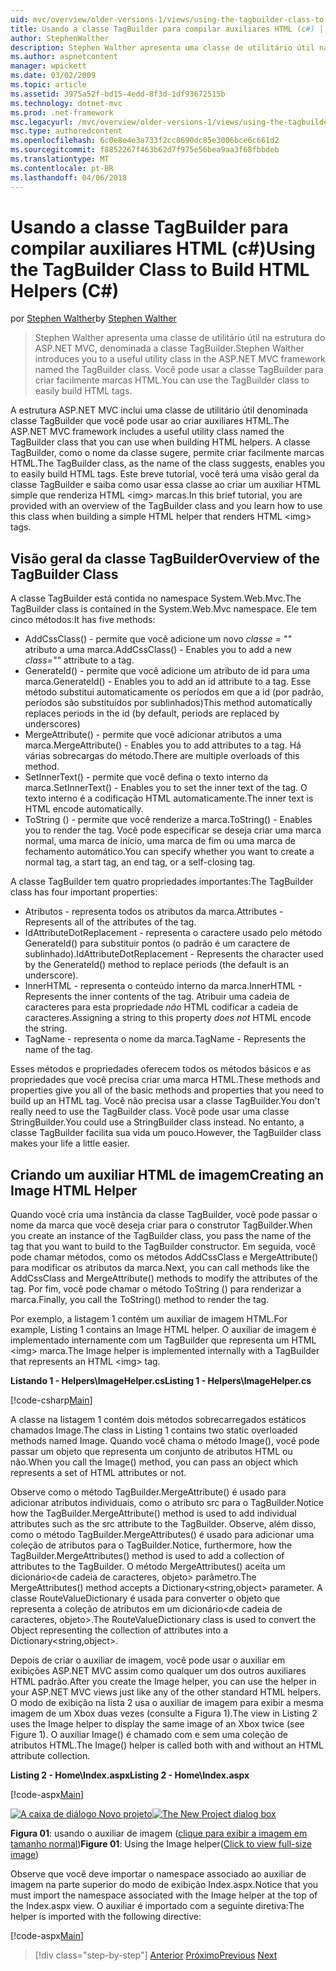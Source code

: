 ```yaml
---
uid: mvc/overview/older-versions-1/views/using-the-tagbuilder-class-to-build-html-helpers-cs
title: Usando a classe TagBuilder para compilar auxiliares HTML (c#) | Microsoft Docs
author: StephenWalther
description: Stephen Walther apresenta uma classe de utilitário útil na estrutura do ASP.NET MVC, denominada a classe TagBuilder. Você pode usar a classe TagBuilder facilmente...
ms.author: aspnetcontent
manager: wpickett
ms.date: 03/02/2009
ms.topic: article
ms.assetid: 3975a52f-bd15-4edd-8f3d-1df93672515b
ms.technology: dotnet-mvc
ms.prod: .net-framework
msc.legacyurl: /mvc/overview/older-versions-1/views/using-the-tagbuilder-class-to-build-html-helpers-cs
msc.type: authoredcontent
ms.openlocfilehash: 6c0e8e4e3a733f2cc8690dc85e3006bce6c661d2
ms.sourcegitcommit: f8852267f463b62d7f975e56bea9aa3f68fbbdeb
ms.translationtype: MT
ms.contentlocale: pt-BR
ms.lasthandoff: 04/06/2018
---
```

<a name="using-the-tagbuilder-class-to-build-html-helpers-c"></a><span data-ttu-id="8bc9e-104">Usando a classe TagBuilder para compilar auxiliares HTML (c#)</span><span class="sxs-lookup"><span data-stu-id="8bc9e-104">Using the TagBuilder Class to Build HTML Helpers (C#)</span></span>
====================
<span data-ttu-id="8bc9e-105">por [Stephen Walther](https://github.com/StephenWalther)</span><span class="sxs-lookup"><span data-stu-id="8bc9e-105">by [Stephen Walther](https://github.com/StephenWalther)</span></span>

> <span data-ttu-id="8bc9e-106">Stephen Walther apresenta uma classe de utilitário útil na estrutura do ASP.NET MVC, denominada a classe TagBuilder.</span><span class="sxs-lookup"><span data-stu-id="8bc9e-106">Stephen Walther introduces you to a useful utility class in the ASP.NET MVC framework named the TagBuilder class.</span></span> <span data-ttu-id="8bc9e-107">Você pode usar a classe TagBuilder para criar facilmente marcas HTML.</span><span class="sxs-lookup"><span data-stu-id="8bc9e-107">You can use the TagBuilder class to easily build HTML tags.</span></span>


<span data-ttu-id="8bc9e-108">A estrutura ASP.NET MVC inclui uma classe de utilitário útil denominada classe TagBuilder que você pode usar ao criar auxiliares HTML.</span><span class="sxs-lookup"><span data-stu-id="8bc9e-108">The ASP.NET MVC framework includes a useful utility class named the TagBuilder class that you can use when building HTML helpers.</span></span> <span data-ttu-id="8bc9e-109">A classe TagBuilder, como o nome da classe sugere, permite criar facilmente marcas HTML.</span><span class="sxs-lookup"><span data-stu-id="8bc9e-109">The TagBuilder class, as the name of the class suggests, enables you to easily build HTML tags.</span></span> <span data-ttu-id="8bc9e-110">Este breve tutorial, você terá uma visão geral da classe TagBuilder e saiba como usar essa classe ao criar um auxiliar HTML simple que renderiza HTML &lt;img&gt; marcas.</span><span class="sxs-lookup"><span data-stu-id="8bc9e-110">In this brief tutorial, you are provided with an overview of the TagBuilder class and you learn how to use this class when building a simple HTML helper that renders HTML &lt;img&gt; tags.</span></span>

## <a name="overview-of-the-tagbuilder-class"></a><span data-ttu-id="8bc9e-111">Visão geral da classe TagBuilder</span><span class="sxs-lookup"><span data-stu-id="8bc9e-111">Overview of the TagBuilder Class</span></span>

<span data-ttu-id="8bc9e-112">A classe TagBuilder está contida no namespace System.Web.Mvc.</span><span class="sxs-lookup"><span data-stu-id="8bc9e-112">The TagBuilder class is contained in the System.Web.Mvc namespace.</span></span> <span data-ttu-id="8bc9e-113">Ele tem cinco métodos:</span><span class="sxs-lookup"><span data-stu-id="8bc9e-113">It has five methods:</span></span>

- <span data-ttu-id="8bc9e-114">AddCssClass() - permite que você adicione um novo *classe = ""* atributo a uma marca.</span><span class="sxs-lookup"><span data-stu-id="8bc9e-114">AddCssClass() - Enables you to add a new *class=""* attribute to a tag.</span></span>
- <span data-ttu-id="8bc9e-115">GenerateId() - permite que você adicione um atributo de id para uma marca.</span><span class="sxs-lookup"><span data-stu-id="8bc9e-115">GenerateId() - Enables you to add an id attribute to a tag.</span></span> <span data-ttu-id="8bc9e-116">Esse método substitui automaticamente os períodos em que a id (por padrão, períodos são substituídos por sublinhados)</span><span class="sxs-lookup"><span data-stu-id="8bc9e-116">This method automatically replaces periods in the id (by default, periods are replaced by underscores)</span></span>
- <span data-ttu-id="8bc9e-117">MergeAttribute() - permite que você adicionar atributos a uma marca.</span><span class="sxs-lookup"><span data-stu-id="8bc9e-117">MergeAttribute() - Enables you to add attributes to a tag.</span></span> <span data-ttu-id="8bc9e-118">Há várias sobrecargas do método.</span><span class="sxs-lookup"><span data-stu-id="8bc9e-118">There are multiple overloads of this method.</span></span>
- <span data-ttu-id="8bc9e-119">SetInnerText() - permite que você defina o texto interno da marca.</span><span class="sxs-lookup"><span data-stu-id="8bc9e-119">SetInnerText() - Enables you to set the inner text of the tag.</span></span> <span data-ttu-id="8bc9e-120">O texto interno é a codificação HTML automaticamente.</span><span class="sxs-lookup"><span data-stu-id="8bc9e-120">The inner text is HTML encode automatically.</span></span>
- <span data-ttu-id="8bc9e-121">ToString () - permite que você renderize a marca.</span><span class="sxs-lookup"><span data-stu-id="8bc9e-121">ToString() - Enables you to render the tag.</span></span> <span data-ttu-id="8bc9e-122">Você pode especificar se deseja criar uma marca normal, uma marca de início, uma marca de fim ou uma marca de fechamento automático.</span><span class="sxs-lookup"><span data-stu-id="8bc9e-122">You can specify whether you want to create a normal tag, a start tag, an end tag, or a self-closing tag.</span></span>
  

<span data-ttu-id="8bc9e-123">A classe TagBuilder tem quatro propriedades importantes:</span><span class="sxs-lookup"><span data-stu-id="8bc9e-123">The TagBuilder class has four important properties:</span></span>

- <span data-ttu-id="8bc9e-124">Atributos - representa todos os atributos da marca.</span><span class="sxs-lookup"><span data-stu-id="8bc9e-124">Attributes - Represents all of the attributes of the tag.</span></span>
- <span data-ttu-id="8bc9e-125">IdAttributeDotReplacement - representa o caractere usado pelo método GenerateId() para substituir pontos (o padrão é um caractere de sublinhado).</span><span class="sxs-lookup"><span data-stu-id="8bc9e-125">IdAttributeDotReplacement - Represents the character used by the GenerateId() method to replace periods (the default is an underscore).</span></span>
- <span data-ttu-id="8bc9e-126">InnerHTML - representa o conteúdo interno da marca.</span><span class="sxs-lookup"><span data-stu-id="8bc9e-126">InnerHTML - Represents the inner contents of the tag.</span></span> <span data-ttu-id="8bc9e-127">Atribuir uma cadeia de caracteres para esta propriedade *não* HTML codificar a cadeia de caracteres.</span><span class="sxs-lookup"><span data-stu-id="8bc9e-127">Assigning a string to this property *does not* HTML encode the string.</span></span>
- <span data-ttu-id="8bc9e-128">TagName - representa o nome da marca.</span><span class="sxs-lookup"><span data-stu-id="8bc9e-128">TagName - Represents the name of the tag.</span></span>

<span data-ttu-id="8bc9e-129">Esses métodos e propriedades oferecem todos os métodos básicos e as propriedades que você precisa criar uma marca HTML.</span><span class="sxs-lookup"><span data-stu-id="8bc9e-129">These methods and properties give you all of the basic methods and properties that you need to build up an HTML tag.</span></span> <span data-ttu-id="8bc9e-130">Você não precisa usar a classe TagBuilder.</span><span class="sxs-lookup"><span data-stu-id="8bc9e-130">You don't really need to use the TagBuilder class.</span></span> <span data-ttu-id="8bc9e-131">Você pode usar uma classe StringBuilder.</span><span class="sxs-lookup"><span data-stu-id="8bc9e-131">You could use a StringBuilder class instead.</span></span> <span data-ttu-id="8bc9e-132">No entanto, a classe TagBuilder facilita sua vida um pouco.</span><span class="sxs-lookup"><span data-stu-id="8bc9e-132">However, the TagBuilder class makes your life a little easier.</span></span>

## <a name="creating-an-image-html-helper"></a><span data-ttu-id="8bc9e-133">Criando um auxiliar HTML de imagem</span><span class="sxs-lookup"><span data-stu-id="8bc9e-133">Creating an Image HTML Helper</span></span>

<span data-ttu-id="8bc9e-134">Quando você cria uma instância da classe TagBuilder, você pode passar o nome da marca que você deseja criar para o construtor TagBuilder.</span><span class="sxs-lookup"><span data-stu-id="8bc9e-134">When you create an instance of the TagBuilder class, you pass the name of the tag that you want to build to the TagBuilder constructor.</span></span> <span data-ttu-id="8bc9e-135">Em seguida, você pode chamar métodos, como os métodos AddCssClass e MergeAttribute() para modificar os atributos da marca.</span><span class="sxs-lookup"><span data-stu-id="8bc9e-135">Next, you can call methods like the AddCssClass and MergeAttribute() methods to modify the attributes of the tag.</span></span> <span data-ttu-id="8bc9e-136">Por fim, você pode chamar o método ToString () para renderizar a marca.</span><span class="sxs-lookup"><span data-stu-id="8bc9e-136">Finally, you call the ToString() method to render the tag.</span></span>

<span data-ttu-id="8bc9e-137">Por exemplo, a listagem 1 contém um auxiliar de imagem HTML.</span><span class="sxs-lookup"><span data-stu-id="8bc9e-137">For example, Listing 1 contains an Image HTML helper.</span></span> <span data-ttu-id="8bc9e-138">O auxiliar de imagem é implementado internamente com um TagBuilder que representa um HTML &lt;img&gt; marca.</span><span class="sxs-lookup"><span data-stu-id="8bc9e-138">The Image helper is implemented internally with a TagBuilder that represents an HTML &lt;img&gt; tag.</span></span>

<span data-ttu-id="8bc9e-139">**Listando 1 - Helpers\ImageHelper.cs**</span><span class="sxs-lookup"><span data-stu-id="8bc9e-139">**Listing 1 - Helpers\ImageHelper.cs**</span></span>

[!code-csharp[Main](using-the-tagbuilder-class-to-build-html-helpers-cs/samples/sample1.cs)]

<span data-ttu-id="8bc9e-140">A classe na listagem 1 contém dois métodos sobrecarregados estáticos chamados Image.</span><span class="sxs-lookup"><span data-stu-id="8bc9e-140">The class in Listing 1 contains two static overloaded methods named Image.</span></span> <span data-ttu-id="8bc9e-141">Quando você chama o método Image(), você pode passar um objeto que representa um conjunto de atributos HTML ou não.</span><span class="sxs-lookup"><span data-stu-id="8bc9e-141">When you call the Image() method, you can pass an object which represents a set of HTML attributes or not.</span></span>

<span data-ttu-id="8bc9e-142">Observe como o método TagBuilder.MergeAttribute() é usado para adicionar atributos individuais, como o atributo src para o TagBuilder.</span><span class="sxs-lookup"><span data-stu-id="8bc9e-142">Notice how the TagBuilder.MergeAttribute() method is used to add individual attributes such as the src attribute to the TagBuilder.</span></span> <span data-ttu-id="8bc9e-143">Observe, além disso, como o método TagBuilder.MergeAttributes() é usado para adicionar uma coleção de atributos para o TagBuilder.</span><span class="sxs-lookup"><span data-stu-id="8bc9e-143">Notice, furthermore, how the TagBuilder.MergeAttributes() method is used to add a collection of attributes to the TagBuilder.</span></span> <span data-ttu-id="8bc9e-144">O método MergeAttributes() aceita um dicionário&lt;de cadeia de caracteres, objeto&gt; parâmetro.</span><span class="sxs-lookup"><span data-stu-id="8bc9e-144">The MergeAttributes() method accepts a Dictionary&lt;string,object&gt; parameter.</span></span> <span data-ttu-id="8bc9e-145">A classe RouteValueDictionary é usada para converter o objeto que representa a coleção de atributos em um dicionário&lt;de cadeia de caracteres, objeto&gt;.</span><span class="sxs-lookup"><span data-stu-id="8bc9e-145">The RouteValueDictionary class is used to convert the Object representing the collection of attributes into a Dictionary&lt;string,object&gt;.</span></span>

<span data-ttu-id="8bc9e-146">Depois de criar o auxiliar de imagem, você pode usar o auxiliar em exibições ASP.NET MVC assim como qualquer um dos outros auxiliares HTML padrão.</span><span class="sxs-lookup"><span data-stu-id="8bc9e-146">After you create the Image helper, you can use the helper in your ASP.NET MVC views just like any of the other standard HTML helpers.</span></span> <span data-ttu-id="8bc9e-147">O modo de exibição na lista 2 usa o auxiliar de imagem para exibir a mesma imagem de um Xbox duas vezes (consulte a Figura 1).</span><span class="sxs-lookup"><span data-stu-id="8bc9e-147">The view in Listing 2 uses the Image helper to display the same image of an Xbox twice (see Figure 1).</span></span> <span data-ttu-id="8bc9e-148">O auxiliar Image() é chamado com e sem uma coleção de atributos HTML.</span><span class="sxs-lookup"><span data-stu-id="8bc9e-148">The Image() helper is called both with and without an HTML attribute collection.</span></span>

<span data-ttu-id="8bc9e-149">**Listing 2 - Home\Index.aspx**</span><span class="sxs-lookup"><span data-stu-id="8bc9e-149">**Listing 2 - Home\Index.aspx**</span></span>

[!code-aspx[Main](using-the-tagbuilder-class-to-build-html-helpers-cs/samples/sample2.aspx)]


<span data-ttu-id="8bc9e-150">[![A caixa de diálogo Novo projeto](using-the-tagbuilder-class-to-build-html-helpers-cs/_static/image1.jpg)](using-the-tagbuilder-class-to-build-html-helpers-cs/_static/image1.png)</span><span class="sxs-lookup"><span data-stu-id="8bc9e-150">[![The New Project dialog box](using-the-tagbuilder-class-to-build-html-helpers-cs/_static/image1.jpg)](using-the-tagbuilder-class-to-build-html-helpers-cs/_static/image1.png)</span></span>

<span data-ttu-id="8bc9e-151">**Figura 01**: usando o auxiliar de imagem ([clique para exibir a imagem em tamanho normal](using-the-tagbuilder-class-to-build-html-helpers-cs/_static/image2.png))</span><span class="sxs-lookup"><span data-stu-id="8bc9e-151">**Figure 01**: Using the Image helper([Click to view full-size image](using-the-tagbuilder-class-to-build-html-helpers-cs/_static/image2.png))</span></span>


<span data-ttu-id="8bc9e-152">Observe que você deve importar o namespace associado ao auxiliar de imagem na parte superior do modo de exibição Index.aspx.</span><span class="sxs-lookup"><span data-stu-id="8bc9e-152">Notice that you must import the namespace associated with the Image helper at the top of the Index.aspx view.</span></span> <span data-ttu-id="8bc9e-153">O auxiliar é importado com a seguinte diretiva:</span><span class="sxs-lookup"><span data-stu-id="8bc9e-153">The helper is imported with the following directive:</span></span>

[!code-aspx[Main](using-the-tagbuilder-class-to-build-html-helpers-cs/samples/sample3.aspx)]

> [!div class="step-by-step"]
> <span data-ttu-id="8bc9e-154">[Anterior](creating-custom-html-helpers-cs.md)
> [Próximo](creating-page-layouts-with-view-master-pages-cs.md)</span><span class="sxs-lookup"><span data-stu-id="8bc9e-154">[Previous](creating-custom-html-helpers-cs.md)
[Next](creating-page-layouts-with-view-master-pages-cs.md)</span></span>
